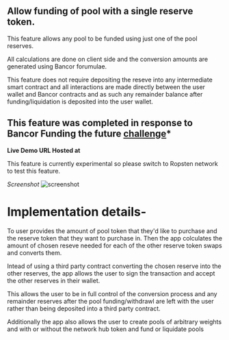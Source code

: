 ## Allow funding of pool with a single reserve token.
This feature allows any pool to be funded using just one of the pool reserves.

All calculations are done on client side and the conversion amounts are generated using Bancor forumulae.

This feature does not require depositing the reseve into any intermediate smart contract and all interactions are made
directly between the user wallet and Bancor contracts and as such any remainder balance after funding/liquidation is deposited into the user wallet.


## This feature was completed in response to Bancor Funding the future [challenge](https://gitcoin.co/issue/bancorprotocol/contracts/344/4119)*

**Live Demo URL Hosted at**

This feature is currently experimental so please switch to Ropsten network to test this feature.

*Screenshot*
![screenshot](https://github.com/pRoy24/katanapools/blob/master/screenshots/fund_liquidate_single.png)


# Implementation details-
To user provides the amount of pool token that they'd like to purchase and the reserve token that they want to purchase in.
Then the app colculates the amount of chosen reseve needed for each of the other reserve token swaps and converts them.

Intead of using a third party contract converting the chosen reserve into the other reserves, the app allows the user to sign the transaction and accept the other reserves in their wallet.

This allows the user to be in full control of the conversion process and any remainder reserves after the pool funding/withdrawl are left with the user rather than being deposited into a third party contract.

Additionally the app also allows the user to create pools of arbitrary weights and with or without the network hub token and fund or liquidate pools